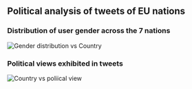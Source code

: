 ## Political analysis of tweets of EU nations

### Distribution of user gender across the 7 nations

![Gender distribution vs Country ](https://github.com/thapasya-m/EU-tweet-analysis/assets/18183364/a1db9d6f-fb1b-4238-a47e-72c73c759091)

### Political views exhibited in tweets
![Country vs poliical view](https://github.com/thapasya-m/EU-tweet-analysis/assets/18183364/e3d34073-cb76-43f9-b441-f6aedd3a729c)
